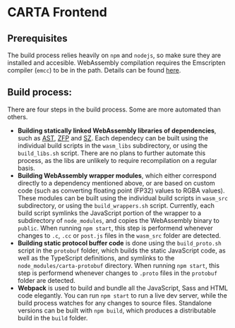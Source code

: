 # CARTA Frontend

## Prerequisites
The build process relies heavily on `npm` and `nodejs`, so make sure they are installed and accesible.
WebAssembly compilation requires the Emscripten compiler (`emcc`) to be in the path. Details can be found [here](http://kripken.github.io/emscripten-site/docs/getting_started/downloads.html).


## Build process:
There are four steps in the build process. Some are more automated than others.
* **Building statically linked WebAssembly libraries of dependencies**, such as [AST](https://github.com/Starlink/ast), [ZFP](https://github.com/LLNL/zfp) and [SZ](https://github.com/disheng222/SZ).
Each dependecy can be built using the individual build scripts in the `wasm_libs` subdirectory, or using the `build_libs.sh` script.
There are no plans to further automate this process, as the libs are unlikely to require recompilation on a regular basis.
* **Building WebAssembly wrapper modules**, which either correspond directly to a dependency mentioned above, or are based on custom code (such as converting floating point (FP32) values to RGBA values).
These modules can be built using the individual build scripts in `wasm_src` subdirectory, or using the `build_wrappers.sh` script.
Currently, each build script symlinks the JavaScript portion of the wrapper to a subdirectory of `node_modules`, and copies the WebAssembly binary to `public`.
When running `npm start`, this step is performend whenever changes to `.c`, `.cc` or `post.js` files in the `wasm_src` folder are detected.
* **Building static protocol buffer code** is done using the `build_proto.sh` script in the `protobuf` folder, which builds the static JavaScript code, as well as the TypeScript definitions, and symlinks to the `node_modules/carta-protobuf` directory.
When running `npm start`, this step is performend whenever changes to `.proto` files in the `protobuf` folder are detected.
* **Webpack** is used to build and bundle all the JavaScript, Sass and HTML code elegantly. You can run `npm start` to run a live dev server, while the build process watches for any changes to source files.
Standalone versions can be built with `npm build`, which produces a distributable build in the `build` folder.
